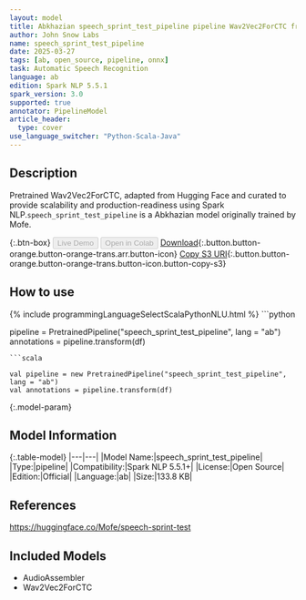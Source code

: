 ```yaml
---
layout: model
title: Abkhazian speech_sprint_test_pipeline pipeline Wav2Vec2ForCTC from Mofe
author: John Snow Labs
name: speech_sprint_test_pipeline
date: 2025-03-27
tags: [ab, open_source, pipeline, onnx]
task: Automatic Speech Recognition
language: ab
edition: Spark NLP 5.5.1
spark_version: 3.0
supported: true
annotator: PipelineModel
article_header:
  type: cover
use_language_switcher: "Python-Scala-Java"
---
```


## Description

Pretrained Wav2Vec2ForCTC, adapted from Hugging Face and curated to provide scalability and production-readiness using Spark NLP.`speech_sprint_test_pipeline` is a Abkhazian model originally trained by Mofe.

{:.btn-box}
<button class="button button-orange" disabled>Live Demo</button>
<button class="button button-orange" disabled>Open in Colab</button>
[Download](https://s3.amazonaws.com/auxdata.johnsnowlabs.com/public/models/speech_sprint_test_pipeline_ab_5.5.1_3.0_1743098691331.zip){:.button.button-orange.button-orange-trans.arr.button-icon}
[Copy S3 URI](s3://auxdata.johnsnowlabs.com/public/models/speech_sprint_test_pipeline_ab_5.5.1_3.0_1743098691331.zip){:.button.button-orange.button-orange-trans.button-icon.button-copy-s3}

## How to use



<div class="tabs-box" markdown="1">
{% include programmingLanguageSelectScalaPythonNLU.html %}
```python

pipeline = PretrainedPipeline("speech_sprint_test_pipeline", lang = "ab")
annotations =  pipeline.transform(df)   

```
```scala

val pipeline = new PretrainedPipeline("speech_sprint_test_pipeline", lang = "ab")
val annotations = pipeline.transform(df)

```
</div>

{:.model-param}
## Model Information

{:.table-model}
|---|---|
|Model Name:|speech_sprint_test_pipeline|
|Type:|pipeline|
|Compatibility:|Spark NLP 5.5.1+|
|License:|Open Source|
|Edition:|Official|
|Language:|ab|
|Size:|133.8 KB|

## References

https://huggingface.co/Mofe/speech-sprint-test

## Included Models

- AudioAssembler
- Wav2Vec2ForCTC